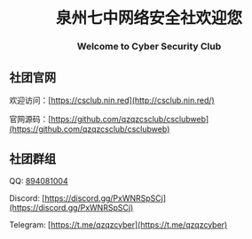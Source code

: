 <div align="center">

# 泉州七中网络安全社欢迎您

### Welcome to Cyber Security Club

</div>

## 社团官网

欢迎访问：[https://csclub.nin.red](http://csclub.nin.red/)

官网源码：[https://github.com/qzqzcsclub/csclubweb](https://github.com/qzqzcsclub/csclubweb)

## 社团群组

QQ: [894081004](http://qm.qq.com/cgi-bin/qm/qr?_wv=1027&k=gNZbF9HTz2nJ5_4oYOEpKvRWOLqL64BG&authKey=sqrQpckT11%2FVfNaG9OFb%2BZ9zFr063%2Fg7RZyaz3qnKIU8vigLxKE733kdV%2F5h0qs5&noverify=0&group_code=894081004)

Discord: [https://discord.gg/PxWNRSpSCj](https://discord.gg/PxWNRSpSCj)

Telegram: [https://t.me/qzqzcyber](https://t.me/qzqzcyber)
